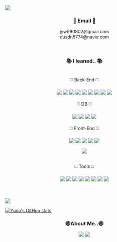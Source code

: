 <img src="https://capsule-render.vercel.app/api?type=waving&color=cef5a2&height=250&section=header&text=Welcome%20to%20Yunu's%20Github!&fontSize=50&fontColor=ffffff" />

<h3 align="center">📧 Email 📧</h3>
  <div align="center">
    <div>jyw990802@gmail.com</div>
    <div>dusdn5774@naver.com</div>
  </div>
<br>
<br>
<h3 align="center">📚 I leaned.. 📚</h3>
<br>
 <div align="center">◻️ Back-End ◻️</div>
 <br>
  <div align="center">
    <img src="https://img.shields.io/badge/Java-007396?style=for-the-badge&logo=Java&logoColor=white"/>
   <img src="https://img.shields.io/badge/Spring-6DB33F?style=for-the-badge&logo=Spring&logoColor=white"/>
   <img src="https://img.shields.io/badge/Spring Boot-6DB33F?style=for-the-badge&logo=SpringBoot&logoColor=white"/>
    <img src="https://img.shields.io/badge/SpringSecurity-6dd33f?style=for-the-badge&logo=springsecurity&logoColor=white" />
    <img src="https://img.shields.io/badge/JSP/Servlet-d3d3d3?style=for-the-badge&logoColor=black" />
   <img src="https://img.shields.io/badge/MyBatis-b61a20?style=for-the-badge&logoColor=white" />
    <img src="https://img.shields.io/badge/JPA:Hibernate-59666C?style=for-the-badge&logo=hibernate&logoColor=white" />
    <img src="https://img.shields.io/badge/Python-3776AB?style=for-the-badge&logo=Python&logoColor=white"/>
    <img src="https://img.shields.io/badge/Django-092E20?style=for-the-badge&logo=Django&logoColor=white" />

  </div>
<br>
<div align="center">◻️ DB ◻️</div>
<br>
  <div align="center">
    <img src="https://img.shields.io/badge/Oracle-F80000?style=for-the-badge&logo=oracle&logoColor=black" />
    <img src="https://img.shields.io/badge/MySQL-00000F?style=for-the-badge&logo=mysql&logoColor=white" />

<img src="https://img.shields.io/badge/SQLite-07405E?style=for-the-badge&logo=sqlite&logoColor=white" />

<img src="https://img.shields.io/badge/MariaDB-003545?style=for-the-badge&logo=mariadb&logoColor=white" />


  </div>
  <br>
 <div align="center">◻️ Front-End ◻️</div>
 <br>
  <div align="center">
    <img src="https://img.shields.io/badge/react-20232a.svg?style=for-the-badge&logo=react&logoColor=61DAFB" />
    <img src="https://img.shields.io/badge/HTML-E34F26?style=for-the-badge&logo=html5&logoColor=white" />

<img src="https://img.shields.io/badge/CSS-1572B6?&style=for-the-badge&logo=css3&logoColor=white" />

<img src="https://img.shields.io/badge/JavaScript-F7DF1E?style=for-the-badge&logo=JavaScript&logoColor=white" />

<img src="https://img.shields.io/badge/jQuery-0769AD?style=for-the-badge&logo=jquery&logoColor=white" />

<img src="https://img.shields.io/badge/Bootstrap-563D7C?style=for-the-badge&logo=bootstrap&logoColor=white" /></div>

  </div>
  <br>
  <div align="center">◻️ Tools ◻️</div>
  <br>
  <div align="center">
    <img src="https://img.shields.io/badge/Git-F05032?style=for-the-badge&logo=Git&logoColor=black" />
    <img src="https://img.shields.io/badge/GitHub-100000?style=for-the-badge&logo=github&logoColor=white" />
     <img src="https://img.shields.io/badge/SVN-809CC9?style=for-the-badge&logo=subversion&logoColor=white" />
    <img src="https://img.shields.io/badge/Eclipse-2C2255?style=for-the-badge&logo=eclipse&logoColor=white" />
   <img src="https://img.shields.io/badge/Android Studio-3DDC84?style=for-the-badge&logo=AndroidStudio&logoColor=white">
<img src="https://img.shields.io/badge/Visual Studio-007ACC?style=for-the-badge&logo=VisualStudioCode&logoColor=white">
<img src="https://img.shields.io/badge/IntelliJ-000000?style=for-the-badge&logo=intellijidea&logoColor=white" />
  
   <img src="https://img.shields.io/badge/Sourcetree-0052CC?style=for-the-badge&logo=Sourcetree&logoColor=white" />


  </div>
<br>
<br>
<br>
<a href="s">
  <img src="https://github-readme-stats.vercel.app/api/top-langs/?username=yunuyununu&exclude_repo=yunuyununu.github.io&layout=compact" />
</a>

[![Yunu's GitHub stats](https://github-readme-stats.vercel.app/api?username=yunuyununu)](https://github.com/anuraghazra/github-readme-stats)

<h3 align="center">😄About Me..😄</h3>
<div align="center">
  <a href="https://github.com/yunuyununu?tab=repositories"><img src="https://img.shields.io/badge/GitHub-100000?style=for-the-badge&logo=github&logoColor=white" /></a>
  <img src="https://img.shields.io/badge/Notion-ffffff?style=for-the-badge&logo=notion&logoColor=black" />
</div>
<!--
**yunuyununu/yunuyununu** is a ✨ _special_ ✨ repository because its `README.md` (this file) appears on your GitHub profile.

Here are some ideas to get you started:

- 🔭 I’m currently working on ...
- 🌱 I’m currently learning ...
- 👯 I’m looking to collaborate on ...
- 🤔 I’m looking for help with ...
- 💬 Ask me about ...
- 📫 How to reach me: ...
- 😄 Pronouns: ...
- ⚡ Fun fact: ...
-->
